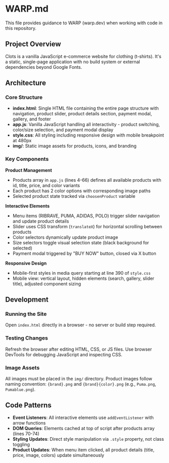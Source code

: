 # WARP.md

This file provides guidance to WARP (warp.dev) when working with code in this repository.

## Project Overview

Clots is a vanilla JavaScript e-commerce website for clothing (t-shirts). It's a static, single-page application with no build system or external dependencies beyond Google Fonts.

## Architecture

### Core Structure
- **index.html**: Single HTML file containing the entire page structure with navigation, product slider, product details section, payment modal, gallery, and footer
- **app.js**: Vanilla JavaScript handling all interactivity - product switching, color/size selection, and payment modal display
- **style.css**: All styling including responsive design with mobile breakpoint at 480px
- **img/**: Static image assets for products, icons, and branding

### Key Components

**Product Management**
- Products array in `app.js` (lines 4-66) defines all available products with id, title, price, and color variants
- Each product has 2 color options with corresponding image paths
- Selected product state tracked via `choosenProduct` variable

**Interactive Elements**
- Menu items (RIBRAVE, PUMA, ADIDAS, POLO) trigger slider navigation and update product details
- Slider uses CSS transform (`translateX`) for horizontal scrolling between products
- Color selectors dynamically update product image
- Size selectors toggle visual selection state (black background for selected)
- Payment modal triggered by "BUY NOW" button, closed via X button

**Responsive Design**
- Mobile-first styles in media query starting at line 390 of `style.css`
- Mobile view: vertical layout, hidden elements (search, gallery, slider title), adjusted component sizing

## Development

### Running the Site
Open `index.html` directly in a browser - no server or build step required.

### Testing Changes
Refresh the browser after editing HTML, CSS, or JS files. Use browser DevTools for debugging JavaScript and inspecting CSS.

### Image Assets
All images must be placed in the `img/` directory. Product images follow naming convention: `{brand}.png` and `{brand}{color}.png` (e.g., `Puma.png`, `Pumablue.png`).

## Code Patterns

- **Event Listeners**: All interactive elements use `addEventListener` with arrow functions
- **DOM Queries**: Elements cached at top of script after products array (lines 70-74)
- **Styling Updates**: Direct style manipulation via `.style` property, not class toggling
- **Product Updates**: When menu item clicked, all product details (title, price, image, colors) update simultaneously
